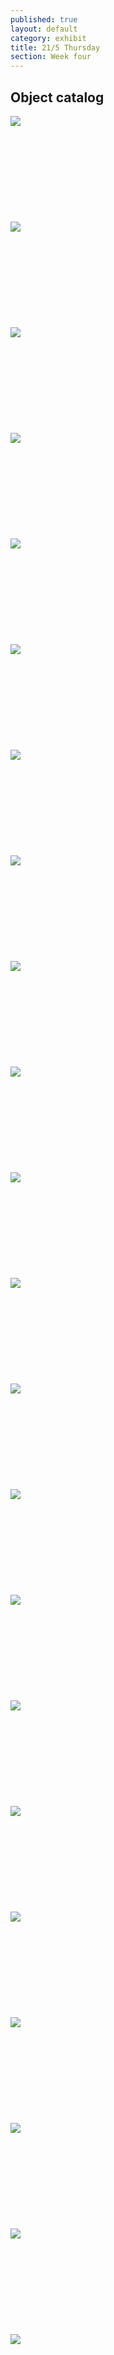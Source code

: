 ```yaml
---
published: true
layout: default
category: exhibit
title: 21/5 Thursday
section: Week four
---
```


## Object catalog

<img src="https://i.imgur.com/QB2ZEeNl.jpg">
<br><br>
<br><br>
<br><br>
<br><br>
<br><br>
<img src="https://i.imgur.com/J5bHp56l.jpg">
<br><br>
<br><br>
<br><br>
<br><br>
<br><br>
<img src="https://i.imgur.com/z7lOtGil.jpg">
<br><br>
<br><br>
<br><br>
<br><br>
<br><br>
<img src="https://i.imgur.com/hBWWpnRl.jpg">
<br><br>
<br><br>
<br><br>
<br><br>
<br><br>
<img src="https://i.imgur.com/S0purDnl.jpg">
<br><br>
<br><br>
<br><br>
<br><br>
<br><br>
<img src="https://i.imgur.com/RUqmBphl.jpg">
<br><br>
<br><br>
<br><br>
<br><br>
<br><br>
<img src="https://i.imgur.com/obwb5I5l.jpg">
<br><br>
<br><br>
<br><br>
<br><br>
<br><br>
<img src="https://i.imgur.com/cph37MYl.jpg">
<br><br>
<br><br>
<br><br>
<br><br>
<br><br>
<img src="https://i.imgur.com/rsOWzNsl.jpg">
<br><br>
<br><br>
<br><br>
<br><br>
<br><br>
<img src="https://i.imgur.com/yAH1w8Fl.jpg">
<br><br>
<br><br>
<br><br>
<br><br>
<br><br>
<img src="https://i.imgur.com/9d3Yn4Pl.jpg">
<br><br>
<br><br>
<br><br>
<br><br>
<br><br>
<img src="https://i.imgur.com/RJ2wVyzl.jpg">
<br><br>
<br><br>
<br><br>
<br><br>
<br><br>
<img src="https://i.imgur.com/ExDRqm7l.jpg">
<br><br>
<br><br>
<br><br>
<br><br>
<br><br>
<img src="https://i.imgur.com/tXTyVKcl.jpg">
<br><br>
<br><br>
<br><br>
<br><br>
<br><br>
<img src="https://i.imgur.com/vObJBdNl.jpg">
<br><br>
<br><br>
<br><br>
<br><br>
<br><br>
<img src="https://i.imgur.com/pjaxSXcl.jpg">
<br><br>
<br><br>
<br><br>
<br><br>
<br><br>
<img src="https://i.imgur.com/vjyXCfYl.jpg">
<br><br>
<br><br>
<br><br>
<br><br>
<br><br>
<img src="https://i.imgur.com/kRbllrPl.jpg">
<br><br>
<br><br>
<br><br>
<br><br>
<br><br>
<img src="https://i.imgur.com/UwwtuGZl.jpg">
<br><br>
<br><br>
<br><br>
<br><br>
<br><br>
<img src="https://i.imgur.com/nEQ7cEMl.jpg">
<br><br>
<br><br>
<br><br>
<br><br>
<br><br>
<img src="https://i.imgur.com/46gQiqsl.jpg">
<br><br>
<br><br>
<br><br>
<br><br>
<br><br>
<img src="https://i.imgur.com/zOfLq6Gl.jpg">
<br><br>
<br><br>
<br><br>
<br><br>
<br><br>
<img src="">
<br><br>
<br><br>
<br><br>
<br><br>
<br><br>
<img src="">
<br><br>
<br><br>
<br><br>
<br><br>
<br><br>
<img src="">
<br><br>
<br><br>
<br><br>
<br><br>
<br><br>
<img src="">
<br><br>
<br><br>
<br><br>
<br><br>
<br><br>
<img src="">
<br><br>
<br><br>
<br><br>
<br><br>
<br><br>
<img src="">
<br><br>
<br><br>
<br><br>
<br><br>
<br><br>
<img src="">
<br><br>
<br><br>
<br><br>
<br><br>
<br><br>
<img src="">
<br><br>
<br><br>
<br><br>
<br><br>
<br><br>
